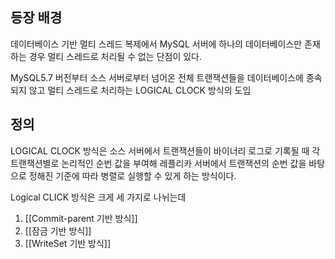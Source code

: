 
## 등장 배경

데이터베이스 기반 멀티 스레드 복제에서 MySQL 서버에 하나의 데이터베이스만 존재하는 경우 멀티 스레드로 처리될 수 없는 단점이 있다.


MySQL5.7 버전부터 소스 서버로부터 넘어온 전체 트랜잭션들을 데이터베이스에 종속되지 않고 멀티 스레드로 처리하는 LOGICAL CLOCK 방식의 도입


## 정의
LOGICAL CLOCK 방식은 소스 서버에서 트랜잭션들이 바이너리 로그로 기록될 때 각 트랜잭션별로 논리적인 순번 값을 부여해 레플리카 서버에서 트랜잭션의 순번 값을 바탕으로 정해진 기준에 따라 병렬로 실행할 수 있게 하는 방식이다.

Logical CLICK 방식은 크게 세 가지로 나뉘는데
1. [[Commit-parent 기반 방식]]
2. [[잠금 기반 방식]]
3. [[WriteSet 기반 방식]]